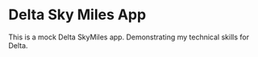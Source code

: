 <h1>Delta Sky Miles App</h1>

<p>This is a mock Delta SkyMiles app. Demonstrating my technical skills for Delta.</p>

